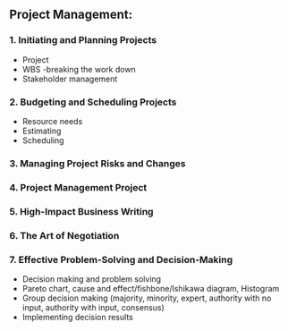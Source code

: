 ## Project Management:

### 1. Initiating and Planning Projects
  - Project
  - WBS -breaking the work down
  - Stakeholder management

### 2. Budgeting and Scheduling Projects
  - Resource needs
  - Estimating
  - Scheduling

### 3. Managing Project Risks and Changes

### 4. Project Management Project

### 5. High-Impact Business Writing

### 6. The Art of Negotiation

### 7. Effective Problem-Solving and Decision-Making
  - Decision making and problem solving
  - Pareto chart, cause and effect/fishbone/Ishikawa diagram, Histogram
  - Group decision making (majority, minority, expert, authority with no input, authority with input, consensus)
  - Implementing decision results
